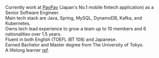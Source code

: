 Currently work at [PayPay](https://about.paypay.ne.jp/career/en/) (Japan's No.1 mobile fintech application) as a Senior Software Engineer.  
Main tech stack are Java, Spring, MySQL, DynamoDB, Kafka, and Kubernetes.  
Owns tech lead experience to grow a team up to 10 members and 6 nationalities over 1.5 years.  
Fluent in both English (TOEFL iBT 108) and Japanese.  
Earned Bachelor and Master degree from The University of Tokyo.  
A lifelong learner [ref](https://github.com/Tetsuya3850/daily-learning-log).
